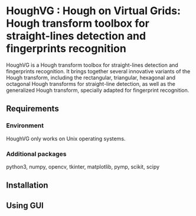 # HoughVG :  Hough on Virtual Grids: Hough transform toolbox for straight-lines detection and fingerprints recognition
HoughVG is a Hough transform toolbox for straight-lines detection and fingerprints recognition. It brings together several innovative variants of the Hough transform, including the rectangular, triangular, hexagonal and octagonal Hough transforms for straight-line detection, as well as the generalized Hough transform, specially adapted for fingerprint recognition.
## Requirements 

### Environment
HoughVG only works on Unix operating systems.
### Additional packages
python3, numpy, opencv, tkinter, matplotlib, pymp, scikit, scipy
## Installation

## Using GUI
